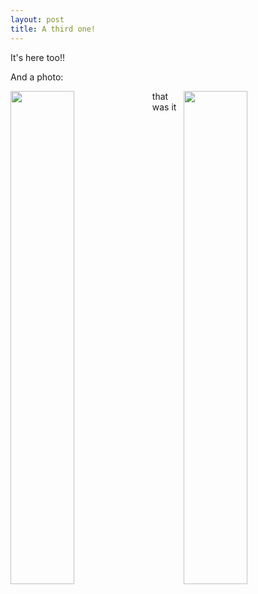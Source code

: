 ```yaml
---
layout: post
title: A third one!
---
```


It's here too!!

And a photo:

<img style="width:45%; float: left" src="https://dl.dropboxusercontent.com/s/vfnghl9w5rbhdxp/00-22%281%29.jpg?dl=0" />
<img style="width:45%; float: right" src="https://dl.dropboxusercontent.com/s/cjiwupda1gfo1pw/gorila-1920x1080.jpg?dl=0" />

<div style="float: clear">

that was it
</div>
